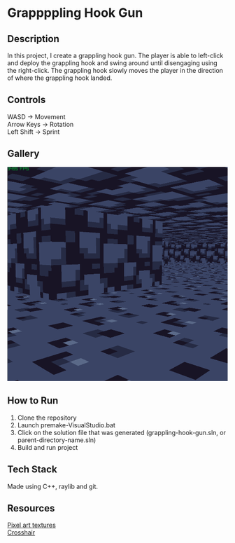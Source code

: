 # Grappppling Hook Gun

## Description

In this project, I create a grappling hook gun. The player is able to left-click and deploy the grappling hook and swing around until disengaging using the right-click. The grappling hook slowly moves the player in the direction of where the grappling hook landed.

## Controls

WASD -> Movement
<br>Arrow Keys -> Rotation
<br>Left Shift -> Sprint

## Gallery

![Gameplay](gallery/gameplay.gif)

## How to Run

1. Clone the repository
2. Launch premake-VisualStudio.bat
3. Click on the solution file that was generated (grappling-hook-gun.sln, or parent-directory-name.sln)
4. Build and run project

## Tech Stack

Made using C++, raylib and git.

## Resources

[Pixel art textures](https://piiixl.itch.io/textures)
<br>[Crosshair](https://kenney-assets.itch.io/crosshair-pack)
